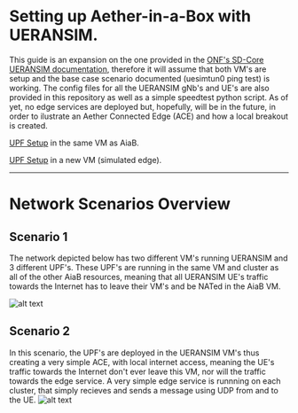 # Setting up Aether-in-a-Box with UERANSIM.
This guide is an expansion on the one provided in the [ONF's SD-Core UERANSIM documentation](https://docs.sd-core.opennetworking.org/master/deployment/deploymentueransim.html), therefore it will assume that both VM's are setup and the base case scenario documented (uesimtun0 ping test) is working.
The config files for all the UERANSIM gNb's and UE's are also provided in this repository as well as a simple speedtest python script.
As of yet, no edge services are deployed but, hopefully, will be in the future, in order to ilustrate an Aether Connected Edge (ACE) and how a local breakout is created.

[UPF Setup](/scenario_1//README.md) in the same VM as AiaB.

[UPF Setup](/scenario_2/README.md) in a new VM (simulated edge).

---

# Network Scenarios Overview

## Scenario 1
The network depicted below has two different VM's running UERANSIM and 3 different UPF's. 
These UPF's are running in the same VM and cluster as all of the other AiaB resources, meaning that all UERANSIM UE's traffic towards the Internet has to leave their VM's and be NATed in the AiaB VM.

![alt text](network_scn_1.png "scenario")

## Scenario 2
In this scenario, the UPF's are deployed in the UERANSIM VM's thus creating a very simple ACE, with local internet access, meaning the UE's traffic towards the Internet don't ever leave this VM, nor will the traffic towards the edge service.
A very simple edge service is runnning on each cluster, that simply recieves and sends a message using UDP from and to the UE.
![alt text](network_scn_2.png "scenario")
